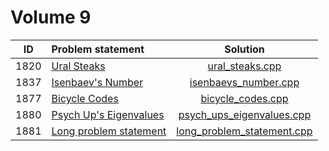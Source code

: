 # Volume 9

|  ID  |                              Problem statement                              |                          Solution                          |
|:----:|:----------------------------------------------------------------------------|:----------------------------------------------------------:|
| 1820 | [Ural Steaks](http://acm.timus.ru/problem.aspx?space=1&num=1820)            | [ural_steaks.cpp](./ural_steaks.cpp)                       |
| 1837 | [Isenbaev's Number](http://acm.timus.ru/problem.aspx?space=1&num=1837)      | [isenbaevs_number.cpp](./isenbaevs_number.cpp)             |
| 1877 | [Bicycle Codes](http://acm.timus.ru/problem.aspx?space=1&num=1877)          | [bicycle_codes.cpp](./bicycle_codes.cpp)                   |
| 1880 | [Psych Up's Eigenvalues](http://acm.timus.ru/problem.aspx?space=1&num=1880) | [psych_ups_eigenvalues.cpp](./psych_ups_eigenvalues.cpp)   |
| 1881 | [Long problem statement](http://acm.timus.ru/problem.aspx?space=1&num=1881) | [long_problem_statement.cpp](./long_problem_statement.cpp) |
